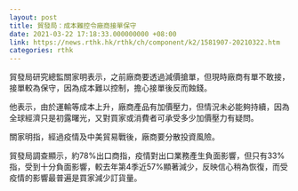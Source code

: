 ```yaml
---
layout: post
title: 貿發局：成本難控令廠商接單保守
date: 2021-03-22 17:18:33.000000000 +08:00
link: https://news.rthk.hk/rthk/ch/component/k2/1581907-20210322.htm
categories: rthk
---
```


貿發局研究總監關家明表示，之前廠商要透過減價搶單，但現時廠商有單不敢接，接單較為保守，因為成本難以控制，擔心接單後反而蝕錢。

他表示，由於運輸等成本上升，廠商產品有加價壓力，但情況未必能夠持續，因為全球經濟只是初露曙光，又對買家或消費者可承受多少加價壓力有疑問。

關家明指，經過疫情及中美貿易戰後，廠商要分散投資風險。

貿發局調查顯示，約78%出口商指，疫情對出口業務產生負面影響，但只有33%指，受到十分負面影響，較去年第4季近57%顯著減少，反映信心稍為恢復，而受疫情的影響最普遍是買家減少訂貨量。
